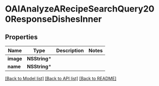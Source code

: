 # OAIAnalyzeARecipeSearchQuery200ResponseDishesInner

## Properties
Name | Type | Description | Notes
------------ | ------------- | ------------- | -------------
**image** | **NSString*** |  | 
**name** | **NSString*** |  | 

[[Back to Model list]](../README.md#documentation-for-models) [[Back to API list]](../README.md#documentation-for-api-endpoints) [[Back to README]](../README.md)



